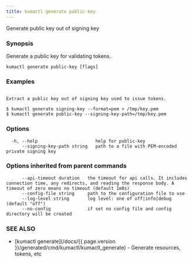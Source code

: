 ```yaml
---
title: kumactl generate public-key
---
```


Generate public key out of signing key

### Synopsis

Generate a public key for validating tokens.

```
kumactl generate public-key [flags]
```

### Examples

```

Extract a public key out of signing key used to issue tokens.

$ kumactl generate signing-key --format=pem > /tmp/key.pem
$ kumactl generate public-key --signing-key-path=/tmp/key.pem

```

### Options

```
  -h, --help                      help for public-key
      --signing-key-path string   path to a file with PEM-encoded private signing key
```

### Options inherited from parent commands

```
      --api-timeout duration   the timeout for api calls. It includes connection time, any redirects, and reading the response body. A timeout of zero means no timeout (default 1m0s)
      --config-file string     path to the configuration file to use
      --log-level string       log level: one of off|info|debug (default "off")
      --no-config              if set no config file and config directory will be created
```

### SEE ALSO

* [kumactl generate](/docs/{{ page.version }}/generated/cmd/kumactl/kumactl_generate)	 - Generate resources, tokens, etc

